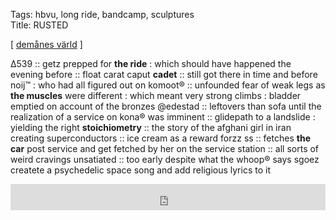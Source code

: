 Tags: hbvu, long ride, bandcamp, sculptures  
Title: RUSTED  
  
[ [demånes värld](https://maps.app.goo.gl/YCtBUg8gDNHmNkv76) ]

Δ539 :: getz prepped for **the ride** : which should have happened the evening before :: float carat caput **cadet** :: still got there in time and before noij™ : who had all figured out on komoot® :: unfounded fear of weak legs as **the muscles** were different : which meant very strong climbs : bladder emptied on account of the bronzes @edestad :: leftovers than sofa until the realization of a service on kona® was imminent :: glidepath to a landslide : yielding the right **stoichiometry** :: the story of the afghani girl in iran creating superconductors :: ice cream as a reward forzz ss :: fetches **the car** post service and get fetched by her on the service station :: all sorts of weird cravings unsatiated :: too early despite what the whoop® says sgoez createte a psychedelic space song and add religious lyrics to it  
<iframe style="border: 0; width: 100%; height: 42px;" src="https://bandcamp.com/EmbeddedPlayer/album=2680258639/size=small/bgcol=ffffff/linkcol=0687f5/transparent=true/" seamless><a href="https://richardthompson.bandcamp.com/album/bloody-noses-ep">Bloody Noses EP by Richard Thompson</a></iframe>  
